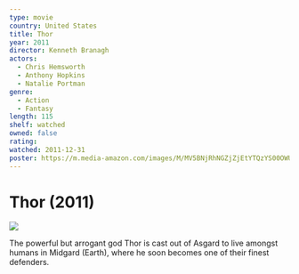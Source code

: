 ```yaml
---
type: movie
country: United States
title: Thor
year: 2011
director: Kenneth Branagh
actors:
  - Chris Hemsworth
  - Anthony Hopkins
  - Natalie Portman
genre:
  - Action
  - Fantasy
length: 115
shelf: watched
owned: false
rating:
watched: 2011-12-31
poster: https://m.media-amazon.com/images/M/MV5BNjRhNGZjZjEtYTQzYS00OWUxLThjNGEtMTIwMTE2ZDFlZTZkXkEyXkFqcGc@._V1_SX300.jpg
---
```


# Thor (2011)

![](https://m.media-amazon.com/images/M/MV5BNjRhNGZjZjEtYTQzYS00OWUxLThjNGEtMTIwMTE2ZDFlZTZkXkEyXkFqcGc@._V1_SX300.jpg)

The powerful but arrogant god Thor is cast out of Asgard to live amongst humans in Midgard (Earth), where he soon becomes one of their finest defenders.